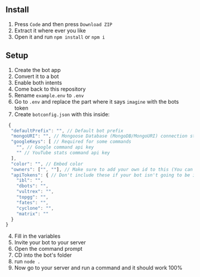 ## Install
1. Press `Code` and then press `Download ZIP`
2. Extract it where ever you like
3. Open it and run `npm install` or `npm i`

## Setup
1. Create the bot app
2. Convert it to a bot
3. Enable both intents
4. Come back to this repository
5. Rename `example.env` to `.env`
6. Go to `.env` and replace the part where it says `imagine` with the bots token
7. Create `botconfig.json` with this inside:
```js
 {
  "defaultPrefix": "", // Default bot prefix
  "mongoURI": "", // Mongoose Database (MongoDB/MongoURI) connection string
  "googleKeys": [ // Required for some commands
    "", // Google command api key
    "" // YouTube stats command api key
  ],
  "color": "", // Embed color
  "owners": ["", ""], // Make sure to add your own id to this (You can choose to add another user you trust, for example, a friend's discord id. (If you don't want additional owners, then remove the `, ""` ))
  "apiTokens": { // Don't include these if your bot isn't going to be in any bot lists
    "ibl": "",
    "dbots": "",
    "vultrex": "",
    "topgg": "",
    "fates": "",
    "cyclone": "",
    "matrix": ""
  }
}
```
4. Fill in the variables
5. Invite your bot to your server
6. Open the command prompt
7. CD into the bot's folder
8. run `node .`
9. Now go to your server and run a command and it should work 100%
